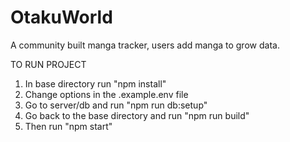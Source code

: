# OtakuWorld
A community built manga tracker, users add manga to grow data.

TO RUN PROJECT
  1. In base directory run "npm install"
  2. Change options in the .example.env file
  3. Go to server/db and run "npm run db:setup"
  4. Go back to the base directory and run "npm run build"
  5. Then run "npm start"
  
